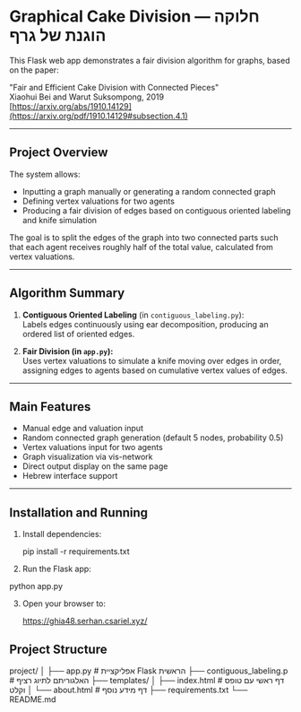 # Graphical Cake Division — חלוקה הוגנת של גרף

This Flask web app demonstrates a fair division algorithm for graphs, based on the paper:

"Fair and Efficient Cake Division with Connected Pieces"  
Xiaohui Bei and Warut Suksompong, 2019  
[https://arxiv.org/abs/1910.14129](https://arxiv.org/pdf/1910.14129#subsection.4.1)

---

## Project Overview

The system allows:

- Inputting a graph manually or generating a random connected graph  
- Defining vertex valuations for two agents  
- Producing a fair division of edges based on contiguous oriented labeling and knife simulation  

The goal is to split the edges of the graph into two connected parts such that each agent receives roughly half of the total value, calculated from vertex valuations.

---

## Algorithm Summary

1. **Contiguous Oriented Labeling** (in `contiguous_labeling.py`):  
   Labels edges continuously using ear decomposition, producing an ordered list of oriented edges.

2. **Fair Division (in `app.py`):**  
   Uses vertex valuations to simulate a knife moving over edges in order, assigning edges to agents based on cumulative vertex values of edges.

---

## Main Features

- Manual edge and valuation input  
- Random connected graph generation (default 5 nodes, probability 0.5)  
- Vertex valuations input for two agents  
- Graph visualization via vis-network  
- Direct output display on the same page  
- Hebrew interface support  

---

## Installation and Running

1. Install dependencies:
   
   pip install -r requirements.txt
   
2. Run the Flask app:

python app.py

3. Open your browser to:

   https://ghia48.serhan.csariel.xyz/



  ## Project Structure
  project/
│
├── app.py                  # אפליקציית Flask הראשית
├── contiguous_labeling.p   # האלגוריתם לתיוג רציף 
├── templates/
│   ├── index.html          # דף ראשי עם טופס וקלט
│   └── about.html          # דף מידע נוסף 
├── requirements.txt
└── README.md


    

